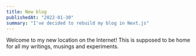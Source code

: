 ```yaml
---
title: New blog
publishedAt: "2022-01-30"
summary: "I've decided to rebuild my blog in Next.js"
---
```


Welcome to my new location on the Internet! This is supposed to be home for all my writings, musings and experiments.
